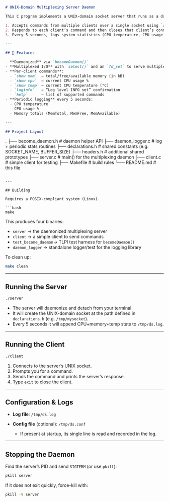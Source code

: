 ```markdown
# UNIX-Domain Multiplexing Server Daemon

This C program implements a UNIX-domain socket server that runs as a daemon. It concurrently:

1. Accepts commands from multiple clients over a single socket using `select()`.  
2. Responds to each client’s command and then closes that client’s connection.  
3. Every 5 seconds, logs system statistics (CPU temperature, CPU usage %, memory info) to a rolling log file.

---

## 🔧 Features

- **Daemonized** via `becomeDaemon()`  
- **Multiplexed I/O** with `select()` and an `fd_set` to serve multiple clients in one thread  
- **Per-client commands**:
  - `show mem`  → total/free/available memory (in kB)  
  - `show cpu`  → current CPU usage %  
  - `show temp` → current CPU temperature (°C)  
  - `loginfo`   → “Log level INFO set” confirmation  
  - `help`      → list of supported commands  
- **Periodic logging** every 5 seconds:
  - CPU temperature  
  - CPU usage %  
  - Memory totals (MemTotal, MemFree, MemAvailable)  

---

## Project Layout

```

.
├── become\_daemon.h       # daemon helper API
├── daemon\_logger.c       # log + periodic stats routines
├── declarations.h        # shared constants (e.g. SOCKET\_NAME, BUFFER\_SIZE)
├── headers.h             # additional shared prototypes
├── server.c              # main() for the multiplexing daemon
├── client.c              # simple client for testing
├── Makefile              # build rules
└── README.md             # this file

````

---

## Building

Requires a POSIX-compliant system (Linux).

```bash
make
````

This produces four binaries:

* `server`            → the daemonized multiplexing server
* `client`            → a simple client to send commands
* `test_become_daemon`→ TLPI test harness for `becomeDaemon()`
* `daemon_logger`     → standalone logger/test for the logging library

To clean up:

```bash
make clean
```

---

## Running the Server

```bash
./server
```

* The server will daemonize and detach from your terminal.
* It will create the UNIX-domain socket at the path defined in `declarations.h` (e.g. `/tmp/mysocket`).
* Every 5 seconds it will append CPU+memory+temp stats to `/tmp/ds.log`.

---

## Running the Client

```bash
./client
```

1. Connects to the server’s UNIX socket.
2. Prompts you for a command.
3. Sends the command and prints the server’s response.
4. Type `exit` to close the client.

---

## Configuration & Logs

* **Log file**: `/tmp/ds.log`
* **Config file** (optional): `/tmp/ds.conf`

  * If present at startup, its single line is read and recorded in the log.

---

## Stopping the Daemon

Find the server’s PID and send `SIGTERM` (or use `pkill`):

```bash
pkill server
```

If it does not exit quickly, force-kill with:

```bash
pkill -9 server
```

